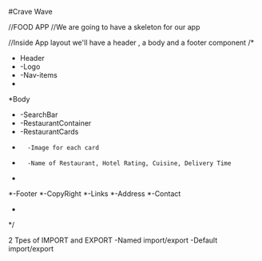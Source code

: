#Crave Wave 

//FOOD APP
//We are going to have a skeleton for our app 

//Inside App layout we'll have a header , a body and a footer component
/*
* Header
* -Logo
* -Nav-items
*
*Body
* -SearchBar
* -RestaurantContainer
*    -RestaurantCards
*       -Image for each card
*       -Name of Restaurant, Hotel Rating, Cuisine, Delivery Time
*
*-Footer
*-CopyRight
*-Links
*-Address
*-Contact

*
*/


2 Tpes of IMPORT and EXPORT
-Named import/export
-Default import/export
